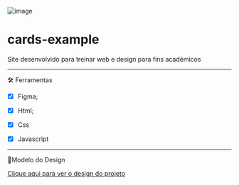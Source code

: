 ![image](https://user-images.githubusercontent.com/87401472/216036141-beaefed4-156c-4824-8664-3757cbfa8624.png)

# cards-example

Site desenvolvido para treinar web e design para fins acadêmicos


***
🛠️ Ferramentas

-[x] Figma;

-[x] Html;

-[x] Css

-[x] Javascript


***
🎨Modelo do Design

[Clique aqui para ver o design do projeto](https://www.figma.com/file/muKjTq7bGC00oCoS1pfujm/Cards?nod-id=1%3A2&t=RSAs3jC3AVbcsyun-1)
